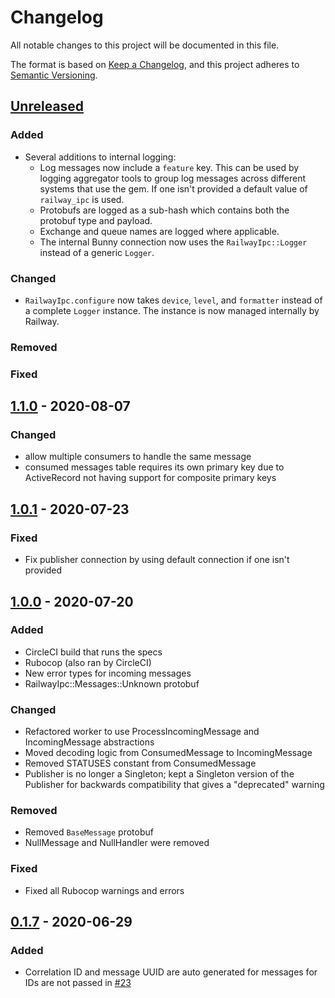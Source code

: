 # Changelog
All notable changes to this project will be documented in this file.

The format is based on [Keep a Changelog](https://keepachangelog.com/en/1.0.0/),
and this project adheres to [Semantic Versioning](https://semver.org/spec/v2.0.0.html).

## [Unreleased]
### Added
* Several additions to internal logging:
  - Log messages now include a `feature` key. This can be used by logging aggregator tools to group log messages across different systems that use the gem. If one isn't provided a default value of `railway_ipc` is used.
  - Protobufs are logged as a sub-hash which contains both the protobuf type and payload.
  - Exchange and queue names are logged where applicable.
  - The internal Bunny connection now uses the `RailwayIpc::Logger` instead of a generic `Logger`.

### Changed
* `RailwayIpc.configure` now takes `device`, `level`, and `formatter` instead of a complete `Logger` instance. The instance is now managed internally by Railway.

### Removed
### Fixed

## [1.1.0] - 2020-08-07
### Changed
* allow multiple consumers to handle the same message
* consumed messages table requires its own primary key due to ActiveRecord not having support for composite primary keys

## [1.0.1] - 2020-07-23
### Fixed
* Fix publisher connection by using default connection if one isn't provided

## [1.0.0] - 2020-07-20
### Added
* CircleCI build that runs the specs
* Rubocop (also ran by CircleCI)
* New error types for incoming messages
* RailwayIpc::Messages::Unknown protobuf

### Changed
* Refactored worker to use ProcessIncomingMessage and IncomingMessage abstractions
* Moved decoding logic from ConsumedMessage to IncomingMessage
* Removed STATUSES constant from ConsumedMessage
* Publisher is no longer a Singleton; kept a Singleton version of the Publisher for backwards compatibility that gives a "deprecated" warning

### Removed
* Removed `BaseMessage` protobuf
* NullMessage and NullHandler were removed

### Fixed
* Fixed all Rubocop warnings and errors

## [0.1.7] - 2020-06-29
### Added
- Correlation ID and message UUID are auto generated for messages for IDs are not passed in [#23](https://github.com/learn-co/railway_ipc_gem/pull/23)

[Unreleased]: https://github.com/learn-co/railway_ipc_gem/compare/v1.1.0...HEAD
[1.1.0]: https://github.com/learn-co/railway_ipc_gem/compare/v1.0.1...v1.1.0
[1.0.1]: https://github.com/learn-co/railway_ipc_gem/compare/v1.0.0...v1.0.1
[1.0.0]: https://github.com/learn-co/railway_ipc_gem/compare/v0.1.7...v1.0.0
[0.1.7]: https://github.com/learn-co/railway_ipc_gem/releases/tag/v0.1.7
